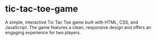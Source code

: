 # tic-tac-toe-game
A simple, interactive Tic Tac Toe game built with HTML, CSS, and JavaScript. The game features a clean, responsive design and offers an engaging experience for two players.

